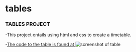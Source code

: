 # tables
### TABLES PROJECT
-This project entails using html and css to create a timetable.

-[The code to the table is found at ](https://github.com/informeddeno/tables)
![screenshot of table](https://mail-attachment.googleusercontent.com/attachment/u/0/?ui=2&ik=2fdeff29f1&attid=0.1&permmsgid=msg-a:r6146637089802028921&th=195ed9dbd0c9af38&view=att&zw&disp=safe&saddbat=ANGjdJ8VoPXp6UrPzjU9gV3-1TZI1Ldslqdld4gpCSiBiX3YhPOfxGGeWnwil-OE54WT89W9YMhldwsXdXBTa1qEk65BNKCcLkY6OWQc1_eMqD3abY3h0CARZT-96XzbK_bpbH8_8vH2RHVqCQCTvUTypEF45csDPNmhW4_jZLe8OCJTiDspvDJqITY05ZNSzXd1AOTf-cYXQkhV0YvqWOcT8f4CTcNb-huod0EgmiqljNtFxvCurdIHyXB9DQHTSTipIopyPky84qrHXFZfl4sOyh5h7DD0hxxzjhh3-Bn-cyxatB5wSw48Ibfe85sI5teUQQAyarkH-iBaWaXlDAfYMQlULq8HVUbSBweAad9Mkk1MHF4mdDGTsQkegdRSfevXhkUZE-euhFKzXECi5Z--A0fb1NEoJ7BKidVHIrbkqArCsU8F8tuSP7S2fY-Z9XNMQui0lyaDjoS8E1jJ0EXT_RtcFNt-3zeDhhS0FVQE3Lc-GoxU0h52VdjV3xvQWBxIqJ4OlmyC5uSkvhwDSoEjMcns2-48AIWmLtjgQpVgMX8iIMbyl4En9SGA-G4_A5VJPqOAJF6EDRPlr-W3U5YzAKt196kLtN0zD7B4EeDsj8BvCLJAg3rGVYuI3pGs4QfKxwwFfszxK1Wst8tSOU9aeLFk-P16HaFjy7iR5Lmkbe3QB7jNHdE0sjaih12Xnh7-FSaPjfLqhuHafgU_LSqpzTFDm_rzHnAcGCAq1eNk0RGOf3kudPFpxVHs-RNa1N3adPU8m15Ii66d3GHCBpRvymI1GSAFdkMEdJqAUF3Z0GM0A2LpkIlGfsTwz_f8XvdOsXhlX0C3y2eYAl483XumNbjmbRGbToehVcdlPEvwD7ZWlbjxttGQeMwkZlZ2izxIt0F8lf_OunGuI5UsyLQfQ0Vau4QZFnlBHiAbPGBt8S3Tjz3ZWTnB9qn7D5PopDgQh8xWluUugrSLZ4dl1WAHTPTlWgWRi5lxpFXYtVple2JQZIV1hOytKp9XFaw)